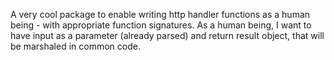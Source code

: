 A very cool package to enable writing http handler functions as a human being - with appropriate function signatures.
As a human being, I want to have input as a parameter (already parsed) and return result object, that will be marshaled in common code.
